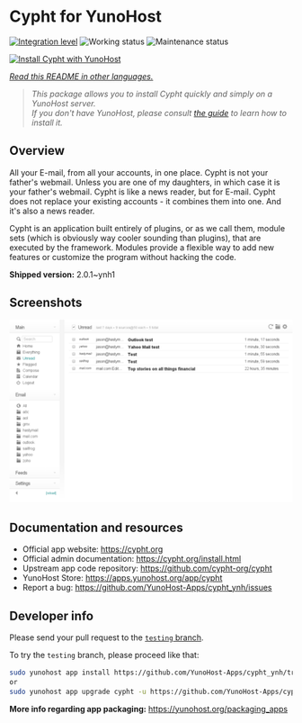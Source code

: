 <!--
N.B.: This README was automatically generated by <https://github.com/YunoHost/apps/tree/master/tools/readme_generator>
It shall NOT be edited by hand.
-->

# Cypht for YunoHost

[![Integration level](https://dash.yunohost.org/integration/cypht.svg)](https://dash.yunohost.org/appci/app/cypht) ![Working status](https://ci-apps.yunohost.org/ci/badges/cypht.status.svg) ![Maintenance status](https://ci-apps.yunohost.org/ci/badges/cypht.maintain.svg)

[![Install Cypht with YunoHost](https://install-app.yunohost.org/install-with-yunohost.svg)](https://install-app.yunohost.org/?app=cypht)

*[Read this README in other languages.](./ALL_README.md)*

> *This package allows you to install Cypht quickly and simply on a YunoHost server.*  
> *If you don't have YunoHost, please consult [the guide](https://yunohost.org/install) to learn how to install it.*

## Overview

All your E-mail, from all your accounts, in one place. Cypht is not your father's webmail. Unless you are one of my daughters, in which case it is your father's webmail. Cypht is like a news reader, but for E-mail. Cypht does not replace your existing accounts - it combines them into one. And it's also a news reader.

Cypht is an application built entirely of plugins, or as we call them, module sets (which is obviously way cooler sounding than plugins), that are executed by the framework. Modules provide a flexible way to add new features or customize the program without hacking the code.


**Shipped version:** 2.0.1~ynh1

## Screenshots

![Screenshot of Cypht](./doc/screenshots/cypht_shot1.png)

## Documentation and resources

- Official app website: <https://cypht.org>
- Official admin documentation: <https://cypht.org/install.html>
- Upstream app code repository: <https://github.com/cypht-org/cypht>
- YunoHost Store: <https://apps.yunohost.org/app/cypht>
- Report a bug: <https://github.com/YunoHost-Apps/cypht_ynh/issues>

## Developer info

Please send your pull request to the [`testing` branch](https://github.com/YunoHost-Apps/cypht_ynh/tree/testing).

To try the `testing` branch, please proceed like that:

```bash
sudo yunohost app install https://github.com/YunoHost-Apps/cypht_ynh/tree/testing --debug
or
sudo yunohost app upgrade cypht -u https://github.com/YunoHost-Apps/cypht_ynh/tree/testing --debug
```

**More info regarding app packaging:** <https://yunohost.org/packaging_apps>
